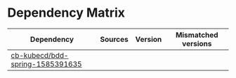 # Dependency Matrix

Dependency | Sources | Version | Mismatched versions
---------- | ------- | ------- | -------------------
[cb-kubecd/bdd-spring-1585391635](https://github.com/cb-kubecd/bdd-spring-1585391635.git) |  | []() | 
